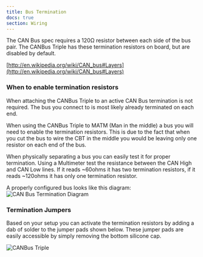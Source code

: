 ```yaml
---
title: Bus Termination
docs: true
section: Wiring
---
```


The CAN Bus spec requires a 120Ω resistor between each side of the bus pair. The CANBus Triple has these termination resistors on board, but are disabled by default. 

[http://en.wikipedia.org/wiki/CAN_bus#Layers](http://en.wikipedia.org/wiki/CAN_bus#Layers)


### When to enable termination resistors

When attaching the CANBus Triple to an active CAN Bus termination is not required. The bus you connect to is most likely already terminated on each end. 

When using the CANBus Triple to MATM (Man in the middle) a bus you will need to enable the termination resistors. This is due to the fact that when you cut the bus to wire the CBT in the middle you would be leaving only one resistor on each end of the bus. 

When physically separating a bus you can easily test it for proper termination. Using a Multimeter test the resistance between the CAN High and CAN Low lines. If it reads ~60ohms it has two termination resistors, if it reads ~120ohms it has only one termination resistor.

A properly configured bus looks like this diagram:
![CAN Bus Termination Diagram](/images/can-termination-diagram.svg "CAN Bus Termination Diagram")

### Termination Jumpers

Based on your setup you can activate the termination resistors by adding a dab of solder to the jumper pads shown below. These jumper pads are easily accessible by simply removing the bottom silicone cap. 

![CANBus Triple](/images/cbt-term-back.jpg "CANBus Triple Bottom")